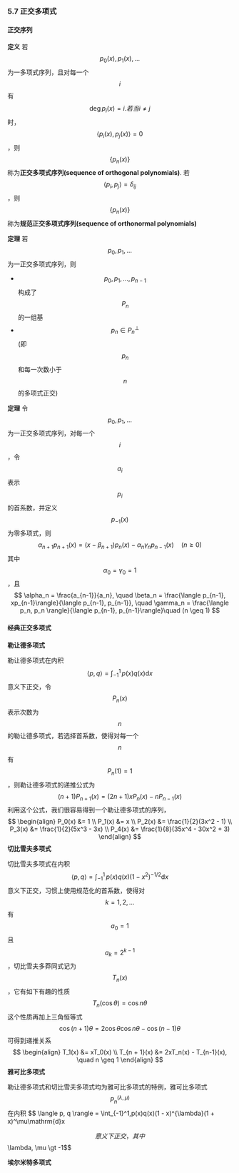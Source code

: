 ### 5.7 正交多项式

#### 正交序列

**定义** 若$$p_0(x),\, p_1(x),\, \dotsc$$为一多项式序列，且对每一个$$i$$有$$\deg{p_i(x)} = i. 若当 i \neq j$$时，$$\langle p_i(x), p_j(x)\rangle = 0$$，则$$\{p_n(x)\}$$称为**正交多项式序列(sequence of orthogonal polynomials)**. 若$$\langle p_i, p_j \rangle = \delta_{ij}$$，则$$\{p_n(x)\}$$称为**规范正交多项式序列(sequence of orthonormal polynomials)**


**定理** 若$$p_0, p_1, \dotsc$$为一正交多项式序列，则
* $$p_0, p_1, \dotsc, p_{n-1}$$构成了$$P_n$$的一组基
* $$p_n \in P_n^\bot$$(即$$p_n$$和每一次数小于$$n$$的多项式正交)

**定理** 令$$p_0, p_1, \dotsc$$为一正交多项式序列，对每一个$$i$$，令$$a_i$$表示$$p_i$$的首系数，并定义$$p_{-1}(x)$$为零多项式，则
$$
\alpha_{n+1}p_{n+1}(x) = (x - \beta_{n+1})p_n(x) - \alpha_n\gamma_np_{n-1}(x) \quad (n \geq 0)
$$其中$$\alpha_0 = \gamma_0 = 1$$，且
$$
\alpha_n = \frac{a_{n-1}}{a_n}, \quad \beta_n = \frac{\langle p_{n-1}, xp_{n-1}\rangle}{\langle p_{n-1}, p_{n-1}}, \quad \gamma_n = \frac{\langle p_n, p_n \rangle}{\langle p_{n-1}, p_{n-1}\rangle}\quad (n \geq 1)
$$
#### 经典正交多项式

**勒让德多项式**

勒让德多项式在内积
$$
\langle p, q \rangle  = \int_{-1}^1\,p(x)q(x)\mathrm{d}x
$$意义下正交，令$$P_n(x)$$表示次数为$$n$$的勒让德多项式，若选择首系数，使得对每一个$$n$$有$$P_n(1) = 1$$，则勒让德多项式的递推公式为
$$
(n + 1)P_{n+1}(x) = (2n + 1)xP_n(x) - nP_{n-1}(x)
$$利用这个公式，我们很容易得到一个勒让德多项式的序列，
$$
\begin{align}
P_0(x) &= 1 \\
P_1(x) &= x \\
P_2(x) &= \frac{1}{2}(3x^2 - 1) \\
P_3(x) &= \frac{1}{2}(5x^3 - 3x) \\
P_4(x) &= \frac{1}{8}(35x^4 - 30x^2 + 3)
\end{align}
$$
**切比雪夫多项式**

切比雪夫多项式在内积
$$
\langle p, q \rangle  = \int_{-1}^1\,p(x)q(x)(1 - x^2)^{-1/2}\mathrm{d}x
$$意义下正交，习惯上使用规范化的首系数，使得对$$k = 1, 2, \dotsc$$有$$a_0 = 1$$且$$a_k = 2^{k-1}$$，切比雪夫多莽同式记为$$T_n(x)$$，它有如下有趣的性质
$$
T_n(\cos{\theta}) = \cos{n\theta}
$$这个性质再加上三角恒等式
$$
\cos{(n + 1)\theta} = 2\cos{\theta}\cos{n\theta} - \cos{(n - 1)\theta}
$$可得到递推关系
$$
\begin{align}
T_1(x) &= xT_0(x) \\
T_{n + 1}(x) &= 2xT_n(x) - T_{n-1}(x), \quad n \geq 1
\end{align}
$$
**雅可比多项式**

勒让德多项式和切比雪夫多项式均为雅可比多项式的特例，雅可比多项式$$P_n^{(\lambda, \mu)}$$在内积
$$
\langle p, q \rangle  = \int_{-1}^1\,p(x)q(x)(1 - x)^{\lambda}(1 + x)^\mu\mathrm{d}x

$$意义下正交，其中$$\lambda, \mu \gt -1$$

**埃尔米特多项式**



